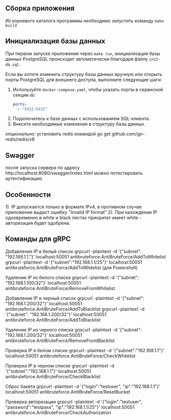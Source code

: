 ## Сборка приложения

Из корневого каталога программы необходимо запустить команду `make build`

## Инициализация базы данных

При первом запуске приложения через `make run`, инициализация базы данных PostgreSQL происходит автоматически
благодаря файлу `init-db.sql`.

Если вы хотите изменить структуру базы данных вручную или открыть порты PostgreSQL для внешнего доступа,
выполните следующие шаги:

1. Используйте `docker-compose.yaml`, чтобы указать порты в сервисной секции `db`:
   ```yaml
   ports:
     - "5432:5432"
   ```
2. Подключитесь к базе данных с использованием SQL-клиента.
3. Внесите необходимые изменения в структуру базы данных.

опционально: установить redis командой go get github.com/go-redis/redis/v8


## Swagger

после запуска сервера по адресу http://localhost:8080/swagger/index.html можно потестировать аутентификацию

## Особенности
1). IP допускается только в формате IPv4, в противном случае приложение выдаст ошибку "Invalid IP format"
2). При нахождении IP одновременно в white и black листах приоритет имеет white - авторизация будет одобрена.

## Команды для gRPC

Добавление IP в белый список
grpcurl -plaintext -d '{"subnet": "192.168.1.1."}' localhost:50051 antibruteforce.AntiBruteForce/AddToWhitelist
grpcurl -plaintext -d '{\"subnet\":\"192.168.1.1/25\"}' localhost:50051 antibruteforce.AntiBruteForce/AddToWhitelist (для Powershell)

Удаление IP из белого списка
grpcurl -plaintext -d '{"subnet": "192.168.1.100/32"}' localhost:50051 antibruteforce.AntiBruteForce/RemoveFromWhitelist

Добавление IP в черный список
grpcurl -plaintext -d '{"subnet": "192.168.1.200/32"}' localhost:50051 antibruteforce.AntiBruteForce/AddToBlacklist
grpcurl -plaintext -d '{\"subnet\": \"192.168.1.200/32\"}' localhost:50051 antibruteforce.AntiBruteForce/AddToBlacklist

Удаление IP из черного списка
grpcurl -plaintext -d '{"subnet": "192.168.1.200/32"}' localhost:50051 antibruteforce.AntiBruteForce/RemoveFromBlacklist

Проверка IP в белом списке
grpcurl -plaintext -d '{\"subnet\":\"192.168.1.1\"}' localhost:50051 antibruteforce.AntiBruteForce/CheckWhitelist

Проверка IP в черном списке
grpcurl -plaintext -d '{\"subnet\":\"192.168.1.1\"}' localhost:50051 antibruteforce.AntiBruteForce/CheckBlacklist

Сброс бакета
grpcurl -plaintext -d '{\"login\":\"testuser\", \"ip\":\"192.168.1.1\"}' localhost:50051 antibruteforce.AntiBruteForce/ResetBucket

Проверка авторизации
grpcurl -plaintext -d '{\"login\":\"testuser\", \"password\":\"testpass\", \"ip\":\"192.168.1.1/25\"}' localhost:50051 antibruteforce.AntiBruteForce/CheckAuthorization
